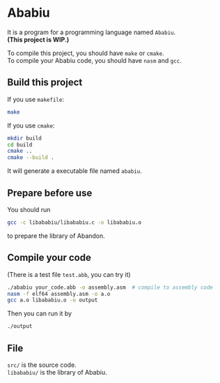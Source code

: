 # Ababiu
It is a program for a programming language named `Ababiu`.  
**(This project is WIP.)**  
  
To compile this project, you should have `make` or `cmake`.  
To compile your Ababiu code, you should have `nasm` and `gcc`.  
## Build this project
If you use `makefile`:
``` bash
make
```
If you use `cmake`:
```bash
mkdir build
cd build
cmake ..
cmake --build .
```
It will generate a executable file named `ababiu`.

## Prepare before use
You should run
```bash
gcc -c libababiu/libababiu.c -o libababiu.o
```
to prepare the library of Abandon.

## Compile your code
(There is a test file `test.abb`, you can try it)  
``` bash
./ababiu your_code.abb -o assembly.asm  # compile to assembly code
nasm -f elf64 assembly.asm -o a.o
gcc a.o libababiu.o -o output

```
Then you can run it by
```bash
./output
```
## File
`src/` is the source code.  
`libababiu/` is the library of Ababiu.

